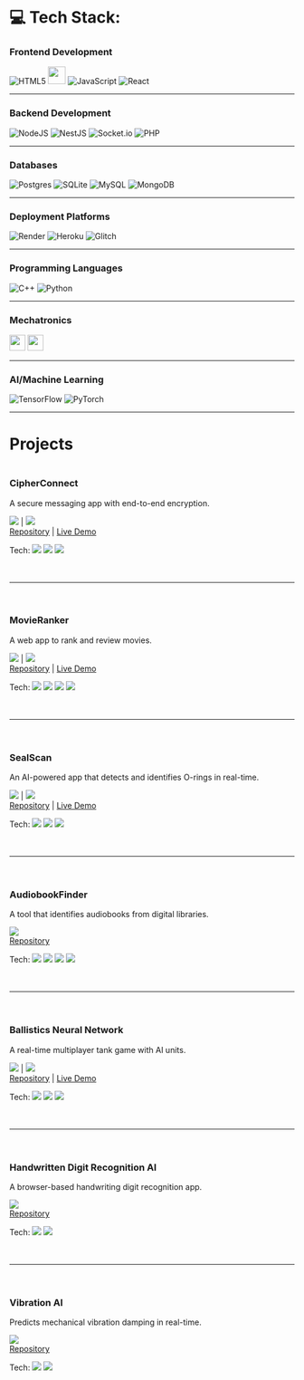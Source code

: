 # 💻 Tech Stack:
### Frontend Development
![HTML5](https://img.shields.io/badge/html5-%23E34F26.svg?style=for-the-badge&logo=html5&logoColor=white)
  <img src="https://cdn.glitch.global/9b6e30d1-a1c2-46a0-a831-d48ce809e60a/Bez%20nazwy%20(29).svg?v=1751064656699" height="31">
  ![JavaScript](https://img.shields.io/badge/javascript-%23323330.svg?style=for-the-badge&logo=javascript&logoColor=%23F7DF1E)
  ![React](https://img.shields.io/badge/react-%2320232a.svg?style=for-the-badge&logo=react&logoColor=%2361DAFB)
  
---

### Backend Development
![NodeJS](https://img.shields.io/badge/node.js-6DA55F?style=for-the-badge&logo=node.js&logoColor=white) ![NestJS](https://img.shields.io/badge/nestjs-%23E0234E.svg?style=for-the-badge&logo=nestjs&logoColor=white) ![Socket.io](https://img.shields.io/badge/Socket.io-black?style=for-the-badge&logo=socket.io&badgeColor=010101) ![PHP](https://img.shields.io/badge/php-%23777BB4.svg?style=for-the-badge&logo=php&logoColor=white)
 

---

### Databases
![Postgres](https://img.shields.io/badge/postgres-%23316192.svg?style=for-the-badge&logo=postgresql&logoColor=white) ![SQLite](https://img.shields.io/badge/sqlite-%2307405e.svg?style=for-the-badge&logo=sqlite&logoColor=white) ![MySQL](https://img.shields.io/badge/mysql-4479A1.svg?style=for-the-badge&logo=mysql&logoColor=white) ![MongoDB](https://img.shields.io/badge/MongoDB-%234ea94b.svg?style=for-the-badge&logo=mongodb&logoColor=white)

---

### Deployment Platforms
![Render](https://img.shields.io/badge/Render-%46E3B7.svg?style=for-the-badge&logo=render&logoColor=white) ![Heroku](https://img.shields.io/badge/heroku-%23430098.svg?style=for-the-badge&logo=heroku&logoColor=white) ![Glitch](https://img.shields.io/badge/glitch-%233333FF.svg?style=for-the-badge&logo=glitch&logoColor=white)

---

### Programming Languages
![C++](https://img.shields.io/badge/c++-%2300599C.svg?style=for-the-badge&logo=c%2B%2B&logoColor=white) ![Python](https://img.shields.io/badge/python-3670A0?style=for-the-badge&logo=python&logoColor=ffdd54)

---

### Mechatronics
<p align="left">
  <img src="https://cdn.glitch.global/9b6e30d1-a1c2-46a0-a831-d48ce809e60a/Bez%20nazwy%20(6).svg?v=1751056282125" height="28">
  <img src="https://cdn.glitch.global/9b6e30d1-a1c2-46a0-a831-d48ce809e60a/Bez%20nazwy%20(3)%20(1).svg?v=1751054088008" height="28">
</p>

---

### AI/Machine Learning
![TensorFlow](https://img.shields.io/badge/TensorFlow-%23FF6F00.svg?style=for-the-badge&logo=TensorFlow&logoColor=white) ![PyTorch](https://img.shields.io/badge/PyTorch-%23EE4C2C.svg?style=for-the-badge&logo=PyTorch&logoColor=white)

---

# Projects

<div style="display: flex; flex-direction: column; gap: 20px;">

  <div style="min-width: 150px;">
    <h3>CipherConnect</h3>
    <p>A secure messaging app with end-to-end encryption.</p>
    <img src="https://img.shields.io/badge/Repo-CipherConnect-blue?style=flat-square&logo=github"> | <img src="https://img.shields.io/badge/Live-CipherConnect-green?style=flat-square&logo=render">
    <br>
    <a href="https://github.com/arturr0/CipherConnect-WebSocket" target="_blank">Repository</a> | <a href="https://cipherconnect.onrender.com" target="_blank">Live Demo</a>
    <p>Tech: <img src="https://img.shields.io/badge/Node.js-339933?style=flat-square&logo=nodedotjs&logoColor=white"> <img src="https://img.shields.io/badge/Socket.io-010101?style=flat-square&logo=socketdotio"> <img src="https://img.shields.io/badge/SQLite-003B57?style=flat-square&logo=sqlite&logoColor=white"></p>
  </div>

---

  <div style="min-width: 150px;">
    <h3>MovieRanker</h3>
    <p>A web app to rank and review movies.</p>
    <img src="https://img.shields.io/badge/Repo-MovieRanker-blue?style=flat-square&logo=github"> | <img src="https://img.shields.io/badge/Live-MovieRanker-green?style=flat-square&logo=render">
    <br>
    <a href="https://github.com/arturr0/MovieRanker" target="_blank">Repository</a> | <a href="https://movieranker-gavh.onrender.com" target="_blank">Live Demo</a>
    <p>Tech: <img src="https://img.shields.io/badge/Nest.js-E0234E?style=flat-square&logo=nestjs&logoColor=white"> <img src="https://img.shields.io/badge/React-61DAFB?style=flat-square&logo=react&logoColor=black"> <img src="https://img.shields.io/badge/PostgreSQL-4169E1?style=flat-square&logo=postgresql&logoColor=white"> <img src="https://img.shields.io/badge/TMDB-01D277?style=flat-square&logo=themoviedatabase&logoColor=white"></p>
  </div>

--- 

 <div style="min-width: 150px;">
    <h3>SealScan</h3>
    <p>An AI-powered app that detects and identifies O-rings in real-time.</p>
    <img src="https://img.shields.io/badge/Repo-SealScan-blue?style=flat-square&logo=github"> | <img src="https://img.shields.io/badge/Live-SealScan-green?style=flat-square&logo=render">
    <br>
    <a href="https://github.com/arturr0/oring-recognition-vite" target="_blank">Repository</a> | <a href="https://oring-recognition-vite.onrender.com" target="_blank">Live Demo</a>
    <p>Tech: <img src="https://img.shields.io/badge/React-61DAFB?style=flat-square&logo=react&logoColor=black"> <img src="https://img.shields.io/badge/ONNX-005CED?style=flat-square&logo=onnx&logoColor=white"> <img src="https://img.shields.io/badge/WebGPU-5A45FF?style=flat-square"></p>
  </div>

---

<div style="min-width: 150px;">
    <h3>AudiobookFinder</h3>
    <p>A tool that identifies audiobooks from digital libraries.</p>
    <img src="https://img.shields.io/badge/Repo-AudiobookFinder-blue?style=flat-square&logo=github">
    <br>
    <a href="https://github.com/arturr0/audiobook-finder" target="_blank">Repository</a>
    <p>Tech: <img src="https://img.shields.io/badge/Node.js-339933?style=flat-square&logo=nodedotjs&logoColor=white"> <img src="https://img.shields.io/badge/Axios-5A29E4?style=flat-square&logo=axios&logoColor=white"> <img src="https://img.shields.io/badge/Puppeteer-40B5A4?style=flat-square&logo=puppeteer&logoColor=white"> <img src="https://img.shields.io/badge/Cheerio-FF9E0F?style=flat-square"></p>
  </div>

---

<div style="min-width: 150px;">
    <h3>Ballistics Neural Network</h3>
    <p>A real-time multiplayer tank game with AI units.</p>
    <img src="https://img.shields.io/badge/Repo-BallisticsNN-blue?style=flat-square&logo=github"> | <img src="https://img.shields.io/badge/Live-BallisticsNN-green?style=flat-square&logo=render">
    <br>
    <a href="https://github.com/arturr0/ai-tillery" target="_blank">Repository</a> | <a href="https://oring-recognition-vite.onrender.com" target="_blank">Live Demo</a>
    <p>Tech: <img src="https://img.shields.io/badge/Node.js-339933?style=flat-square&logo=nodedotjs&logoColor=white"> <img src="https://img.shields.io/badge/Socket.io-010101?style=flat-square&logo=socketdotio"> <img src="https://img.shields.io/badge/Matter.js-000000?style=flat-square"></p>
  </div>

---

<div style="min-width: 150px;">
    <h3>Handwritten Digit Recognition AI</h3>
    <p>A browser-based handwriting digit recognition app.</p>
    <img src="https://img.shields.io/badge/Repo-HandwritingAI-blue?style=flat-square&logo=github">
    <br>
    <a href="https://github.com/arturr0/HWR" target="_blank">Repository</a>
    <p>Tech: <img src="https://img.shields.io/badge/Node.js-339933?style=flat-square&logo=nodedotjs&logoColor=white"> <img src="https://img.shields.io/badge/MNIST-000000?style=flat-square"></p>
  </div>

---

<div style="min-width: 150px;">
    <h3>Vibration AI</h3>
    <p>Predicts mechanical vibration damping in real-time.</p>
    <img src="https://img.shields.io/badge/Repo-VibrationAI-blue?style=flat-square&logo=github">
    <br>
    <a href="https://github.com/arturr0/vibration-ai" target="_blank">Repository</a>
    <p>Tech: <img src="https://img.shields.io/badge/C++-00599C?style=flat-square&logo=cplusplus&logoColor=white"> <img src="https://img.shields.io/badge/Allegro-5-000000?style=flat-square"></p>
  </div>
</div>
